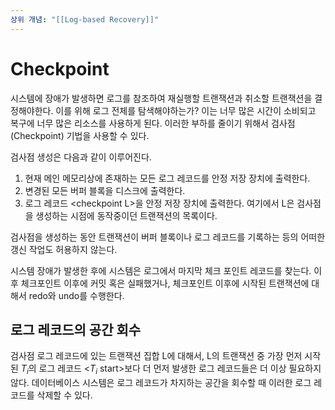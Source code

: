 ```yaml
---
상위 개념: "[[Log-based Recovery]]"
---
```

# Checkpoint
시스템에 장애가 발생하면 로그를 참조하여 재실행할 트랜잭션과 취소할 트랜잭션을 결정해야한다. 이를 위해 로그 전체를 탐색해야하는가? 이는 너무 많은 시간이 소비되고 복구에 너무 많은 리소스를 사용하게 된다. 이러한 부하를 줄이기 위해서 검사점(Checkpoint) 기법을 사용할 수 있다. 

검사점 생성은 다음과 같이 이루어진다.

1. 현재 메인 메모리상에 존재하는 모든 로그 레코드를 안정 저장 장치에 출력한다.
2. 변경된 모든 버퍼 블록을 디스크에 출력한다.
3. 로그 레코드 \<checkpoint L>을 안정 저장 장치에 출력한다. 여기에서 L은 검사점을 생성하는 시점에 동작중이던 트랜잭션의 목록이다.

검사점을 생성하는 동안 트랜잭션이 버퍼 블록이나 로그 레코드를 기록하는 등의 어떠한 갱신 작업도 허용하지 않는다.

시스템 장애가 발생한 후에 시스템은 로그에서 마지막 체크 포인트 레코드를 찾는다. 이후 체크포인트 이후에 커밋 혹은 실패했거나, 체크포인트 이후에 시작된 트랜잭션에 대해서 redo와 undo를 수행한다.

## 로그 레코드의 공간 회수
검사점 로그 레코드에 있는 트랜잭션 집합 L에 대해서, L의 트랜잭션 중 가장 먼저 시작된 $T_i$의 로그 레코드 <$T_i$ start>보다 더 먼저 발생한 로그 레코드들은 더 이상 필요하지 않다. 데이터베이스 시스템은 로그 레코드가 차지하는 공간을 회수할 때 이러한 로그 레코드를 삭제할 수 있다.
